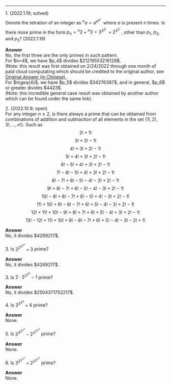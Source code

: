 ***
$1.$ (2022.1.19; solved)
<br/>
Denote the tetration of an integer as ${^{n}a}=a^{a^{a^{.^{.^{.}}}}}$ where $a$ is present $n$ times. Is there more prime in the form $p_n={^{n}2}+{^{n}3}=3^{3^{3^{.^{.^{.}}}}}+2^{2^{2^{.^{.^{.}}}}}$, other than $p_1$, $p_2$, and $p_3$? (2022.1.19)
<p/>
<strong> Answer </strong>
<br/>
No, the frist three are the only primes in such pattern.
<br/>
For $n=4$, we have $p_4$ divides $21219553216129$. 
<br/>
(Note: this result was first obtained on 2/24/2022 through one month of paid cloud computating which should be credited to the original author, see 
<a href="https://www.zhihu.com/question/512482114/answer/2319816820?utm_id=0"> Original Answer (in Chinese) </a>.
<br/>
For $n\geq{4}$, we have $p_5$ divides $34276387$, and in general, $p_6$ or greater divides $4423$.
<br/>
(Note: this incredible general case result was obtained by another author which can be found under the same link).

$2.$ (2022.10.9; open) 
<br/>
For any integer $n\geq2$, is there always a prime that can be obtained from combinations of addition and subtraction of all elements in the set $\lbrace{1!, 2!, 3!, …, n!}\rbrace$.
Such as
$$2!+1!$$
$$3!+2!-1!$$
$$4!+3!+2!-1!$$
$$5!+4!+3!+2!-1!$$
$$6!-5!+4!+3!+2!-1!$$
$$7!-6!-5!+4!+3!+2!-1!$$
$$8!-7!+6!-5!-4!-3!+2!-1!$$
$$9!+8!-7!+6!-5!-4!-3!+2!-1!$$
$$10!-9!+8!-7!+6!-5!+4!-3!+2!-1!$$
$$11!+10!+9!-8!-7!+6!+5!-4!-3!+2!-1!$$ 
$$12!+11!+10!-9!+8!+7!+6!+5!-4!+3!+2!-1!$$ 
$${13!-12!+11!+10!+9!-8!-7!+6!+5!-4!-3!-2!+1!}$$
<p/>
<strong> Answer </strong>
<br/>
No, it divides $4269217$.

$3.$ Is $2^{2^{2^{2^{2}}}}+3$ prime?
<p/>
<strong> Answer </strong>
<br/>
No, it divides $4269217$.

$3.$ Is $2\cdot3^{3^{3^{3}}}-1$ prime?
<p/>
<strong> Answer </strong>
<br/>
No, it divides $2504371752217$.

$4.$ Is $3^{3^{3^{3}}}+4$ prime?
<p/>
<strong> Answer </strong>
<br/>
None.

$5.$ Is $3^{3^{2^{2^{2}}}}-2^{2^{2^{2^{2}}}}$ prime?
<p/>
<strong> Answer </strong>
<br/>
None.

$6.$ Is $3^{2^{2^{2^{2}}}}+2^{2^{2^{2^{2}}}}$ prime?
<p/>
<strong> Answer </strong>
<br/>
None.



<p/>
<html lang="en">
<head>
<meta http-equiv="content-type" content="text/html; charset=utf-8">
<script type="text/javascript" charset="utf-8" src="
https://cdn.mathjax.org/mathjax/latest/MathJax.js?config=TeX-AMS-MML_HTMLorMML,
https://vincenttam.github.io/javascripts/MathJaxLocal.js"></script>
</head>
